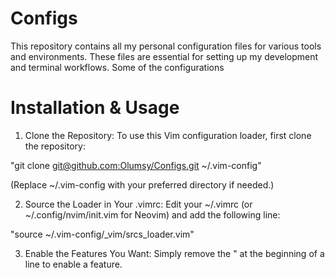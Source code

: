 # Configs
This repository contains all my personal configuration files for various tools and environments. These files are essential for setting up my development and terminal workflows. Some of the configurations 

# Installation & Usage
1. Clone the Repository:
To use this Vim configuration loader, first clone the repository:

"git clone [git@github.com:Olumsy/Configs.git](https://github.com/Olumsy/Configs.git)  ~/.vim-config"

(Replace ~/.vim-config with your preferred directory if needed.)

2. Source the Loader in Your .vimrc:
Edit your ~/.vimrc (or ~/.config/nvim/init.vim for Neovim) and add the following line:

"source ~/.vim-config/_vim/srcs_loader.vim"

3. Enable the Features You Want:
Simply remove the " at the beginning of a line to enable a feature.
